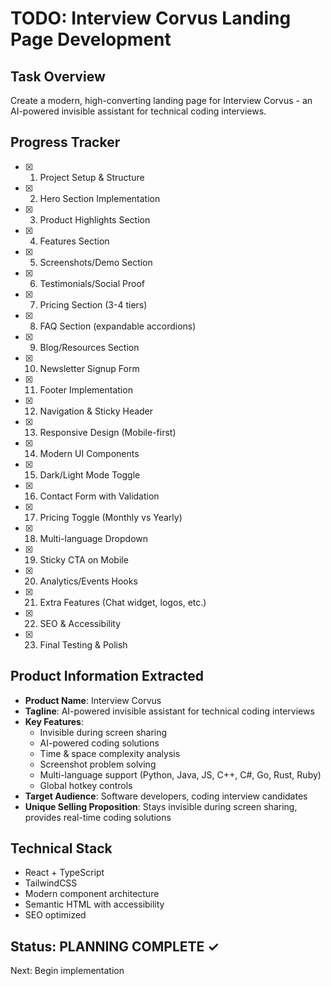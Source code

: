 # TODO: Interview Corvus Landing Page Development

## Task Overview
Create a modern, high-converting landing page for Interview Corvus - an AI-powered invisible assistant for technical coding interviews.

## Progress Tracker
- [x] 1. Project Setup & Structure
- [x] 2. Hero Section Implementation
- [x] 3. Product Highlights Section
- [x] 4. Features Section
- [x] 5. Screenshots/Demo Section
- [x] 6. Testimonials/Social Proof
- [x] 7. Pricing Section (3-4 tiers)
- [x] 8. FAQ Section (expandable accordions)
- [x] 9. Blog/Resources Section
- [x] 10. Newsletter Signup Form
- [x] 11. Footer Implementation
- [x] 12. Navigation & Sticky Header
- [x] 13. Responsive Design (Mobile-first)
- [x] 14. Modern UI Components
- [x] 15. Dark/Light Mode Toggle
- [x] 16. Contact Form with Validation
- [x] 17. Pricing Toggle (Monthly vs Yearly)
- [x] 18. Multi-language Dropdown
- [x] 19. Sticky CTA on Mobile
- [x] 20. Analytics/Events Hooks
- [x] 21. Extra Features (Chat widget, logos, etc.)
- [x] 22. SEO & Accessibility
- [x] 23. Final Testing & Polish

## Product Information Extracted
- **Product Name**: Interview Corvus
- **Tagline**: AI-powered invisible assistant for technical coding interviews
- **Key Features**: 
  - Invisible during screen sharing
  - AI-powered coding solutions
  - Time & space complexity analysis
  - Screenshot problem solving
  - Multi-language support (Python, Java, JS, C++, C#, Go, Rust, Ruby)
  - Global hotkey controls
- **Target Audience**: Software developers, coding interview candidates
- **Unique Selling Proposition**: Stays invisible during screen sharing, provides real-time coding solutions

## Technical Stack
- React + TypeScript
- TailwindCSS
- Modern component architecture
- Semantic HTML with accessibility
- SEO optimized

## Status: PLANNING COMPLETE ✓
Next: Begin implementation
